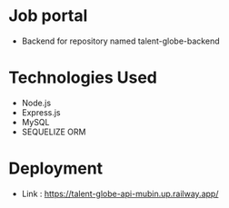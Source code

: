 # Job portal
- Backend for repository named talent-globe-backend

# Technologies Used

- Node.js
- Express.js
- MySQL
- SEQUELIZE ORM

# Deployment

- Link : https://talent-globe-api-mubin.up.railway.app/
